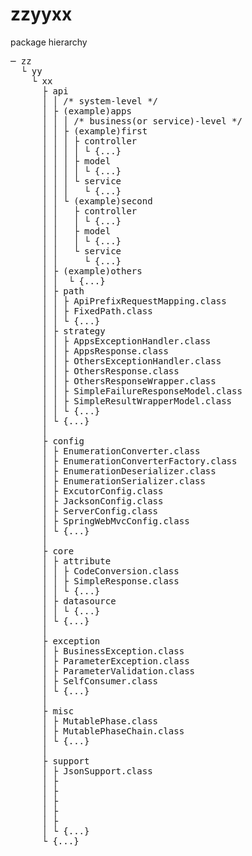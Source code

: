# zzyyxx

package hierarchy 
<pre>
─ zz
  └ yy
    └ xx
      ├ api
      │ │ /* system-level */
      │ ├ (example)apps
      │ │ │ /* business(or service)-level */
      │ │ ├ (example)first
      │ │ │ ├ controller
      │ │ │ │ └ {...}
      │ │ │ ├ model
      │ │ │ │ └ {...}
      │ │ │ └ service
      │ │ │   └ {...}
      │ │ └ (example)second
      │ │   ├ controller
      │ │   │ └ {...}
      │ │   ├ model
      │ │   │ └ {...}
      │ │   └ service
      │ │     └ {...}
      │ ├ (example)others
      │ │  └ {...}
      │ ├ path
      │ │ ├ ApiPrefixRequestMapping.class
      │ │ ├ FixedPath.class
      │ │ └ {...}
      │ ├ strategy
      │ │ ├ AppsExceptionHandler.class
      │ │ ├ AppsResponse.class
      │ │ ├ OthersExceptionHandler.class
      │ │ ├ OthersResponse.class
      │ │ ├ OthersResponseWrapper.class
      │ │ ├ SimpleFailureResponseModel.class
      │ │ ├ SimpleResultWrapperModel.class
      │ │ └ {...}
      │ └ {...}
      │
      ├ config
      │ ├ EnumerationConverter.class
      │ ├ EnumerationConverterFactory.class
      │ ├ EnumerationDeserializer.class
      │ ├ EnumerationSerializer.class
      │ ├ ExcutorConfig.class
      │ ├ JacksonConfig.class
      │ ├ ServerConfig.class
      │ ├ SpringWebMvcConfig.class
      │ └ {...}
      │
      ├ core
      │ ├ attribute
      │ │ ├ CodeConversion.class
      │ │ ├ SimpleResponse.class
      │ │ └ {...}
      │ ├ datasource
      │ │ └ {...}
      │ └ {...}
      │
      ├ exception
      │ ├ BusinessException.class
      │ ├ ParameterException.class
      │ ├ ParameterValidation.class
      │ ├ SelfConsumer.class
      │ └ {...}
      │
      ├ misc
      │ ├ MutablePhase.class
      │ ├ MutablePhaseChain.class
      │ └ {...}
      │
      ├ support
      │ ├ JsonSupport.class
      │ ├ 
      │ ├ 
      │ ├ 
      │ ├ 
      │ ├ 
      │ └ {...}
      └ {...}
</pre>

